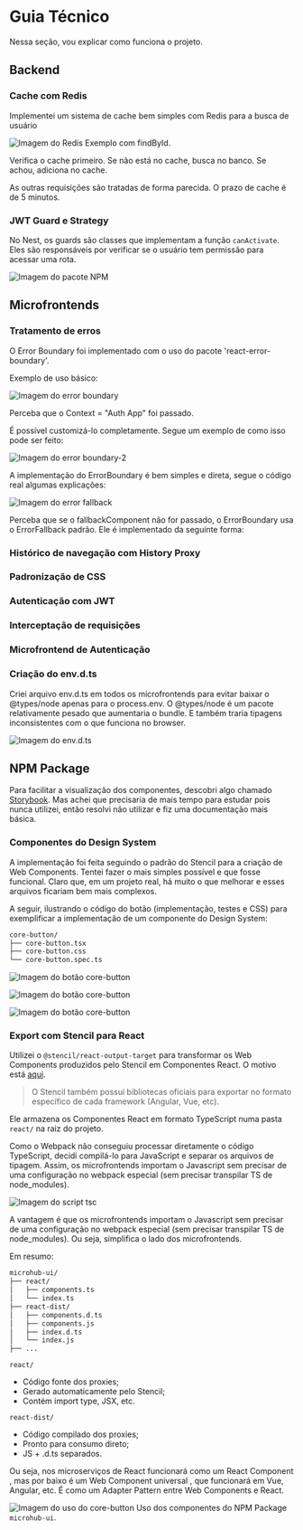 # Guia Técnico

Nessa seção, vou explicar como funciona o projeto.

## Backend

### Cache com Redis

Implementei um sistema de cache bem simples com Redis para a busca de usuário

![Imagem do Redis](images/backend-cache.png)
Exemplo com findById.

Verifica o cache primeiro. Se não está no cache, busca no banco. Se achou, adiciona no cache.

As outras requisições são tratadas de forma parecida. O prazo de cache é de 5 minutos.

### JWT Guard e Strategy

No Nest, os guards são classes que implementam a função `canActivate`. Eles são responsáveis por verificar se o usuário tem permissão para acessar uma rota.

![Imagem do pacote NPM](images/backend-jwt-guard.png)

## Microfrontends

### Tratamento de erros

O Error Boundary foi implementado com o uso do pacote 'react-error-boundary'.

Exemplo de uso básico:

![Imagem do error boundary](images/frontend-error-wrap.png)

Perceba que o Context = "Auth App" foi passado.

É possível customizá-lo completamente. Segue um exemplo de como isso pode ser feito:

![Imagem do error boundary-2](images/frontend-error-wrap-2.png)

A implementação do ErrorBoundary é bem simples e direta, segue o código real algumas explicações:

![Imagem do error fallback](images/frontend-error-boundary.png)

Perceba que se o fallbackComponent não for passado, o ErrorBoundary usa o ErrorFallback padrão. Ele é implementado da seguinte forma:

### Histórico de navegação com History Proxy

### Padronização de CSS

### Autenticação com JWT

### Interceptação de requisições

### Microfrontend de Autenticação

### Criação do env.d.ts

Criei arquivo env.d.ts em todos os microfrontends para evitar baixar o @types/node apenas para o process.env.
O @types/node é um pacote relativamente pesado que aumentaria o bundle. E também traria tipagens inconsistentes com o que funciona no browser.

![Imagem do env.d.ts](images/frontend-env-d-ts.png)

## NPM Package

Para facilitar a visualização dos componentes, descobri algo chamado [Storybook](https://storybook.js.org/). Mas achei que precisaria de mais tempo para estudar pois nunca utilizei, então resolvi não utilizar e fiz uma documentação mais básica.

### Componentes do Design System

A implementação foi feita seguindo o padrão do Stencil para a criação de Web Components. Tentei fazer o mais simples possível e que fosse funcional. Claro que, em um projeto real, há muito o que melhorar e esses arquivos ficariam bem mais complexos.

A seguir, ilustrando o código do botão (implementação, testes e CSS) para exemplificar a implementação de um componente do Design System:

```bash
core-button/
├── core-button.tsx
├── core-button.css
└── core-button.spec.ts
```

![Imagem do botão core-button](images/npm-package-core-button-tsx.png)

![Imagem do botão core-button](images/npm-package-core-button-css.png)

![Imagem do botão core-button](images/npm-package-core-button-test.png)

### Export com Stencil para React

Utilizei o `@stencil/react-output-target` para transformar os Web Components produzidos pelo Stencil em Componentes React. O motivo está [aqui](./TROUBLESHOOTING.md#21---problema-de-compartilhamento-npm-package--stencil-com-microfrontends).

> O Stencil também possui bibliotecas oficiais para exportar no formato específico de cada framework (Angular, Vue, etc).

Ele armazena os Componentes React em formato TypeScript numa pasta `react/` na raiz do projeto.

Como o Webpack não conseguiu processar diretamente o código TypeScript, decidi compilá-lo para JavaScript e separar os arquivos de tipagem. Assim, os microfrontends importam o Javascript sem precisar de uma configuração no webpack especial (sem precisar transpilar TS de node_modules).

![Imagem do script tsc](images/npm-package-tsc.png)

A vantagem é que os microfrontends importam o Javascript sem precisar de uma configuração no webpack especial (sem precisar transpilar TS de node_modules). Ou seja, simplifica o lado dos microfrontends.

Em resumo:

```bash
microhub-ui/
├── react/
│   ├── components.ts
│   └── index.ts
├── react-dist/
│   ├── components.d.ts
│   ├── components.js
│   ├── index.d.ts
│   └── index.js
├── ...
```

`react/`

- Código fonte dos proxies;
- Gerado automaticamente pelo Stencil;
- Contém import type, JSX, etc.

`react-dist/`

- Código compilado dos proxies;
- Pronto para consumo direto;
- JS + .d.ts separados.

Ou seja, nos microserviços de React funcionará como um React Component <CoreButton />, mas por baixo é um Web Component universal <core-button>, que funcionará em Vue, Angular, etc. É como um Adapter Pattern entre Web Components e React.

![Imagem do uso do core-button](images/npm-package--core-button-usage.png)
Uso dos componentes do NPM Package `microhub-ui`.
